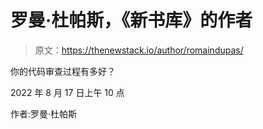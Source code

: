 # 罗曼·杜帕斯，《新书库》的作者

> 原文：<https://thenewstack.io/author/romaindupas/>

你的代码审查过程有多好？

2022 年 8 月 17 日上午 10 点

作者:罗曼·杜帕斯
